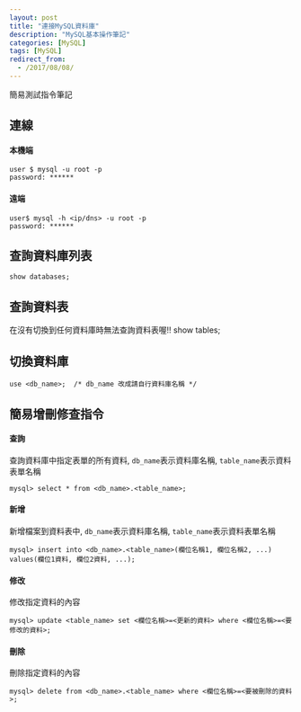 ```yaml
---
layout: post
title: "連接MySQL資料庫"
description: "MySQL基本操作筆記"
categories: [MySQL]
tags: [MySQL]
redirect_from:
  - /2017/08/08/
---
```

簡易測試指令筆記

## 連線 ##
#### 本機端 ####

	user $ mysql -u root -p
	password: ******

#### 遠端 ####

	user$ mysql -h <ip/dns> -u root -p
	password: ******

## 查詢資料庫列表 ##
	show databases;

## 查詢資料表 ##
在沒有切換到任何資料庫時無法查詢資料表喔!!
	show tables;

## 切換資料庫 ##
	use <db_name>;	/* db_name 改成請自行資料庫名稱 */

## 簡易增刪修查指令 ##
#### 查詢 ####
查詢資料庫中指定表單的所有資料, `db_name`表示資料庫名稱, `table_name`表示資料表單名稱

	mysql> select * from <db_name>.<table_name>;

#### 新增 ####
新增檔案到資料表中, `db_name`表示資料庫名稱, `table_name`表示資料表單名稱


	mysql> insert into <db_name>.<table_name>(欄位名稱1, 欄位名稱2, ...) values(欄位1資料, 欄位2資料, ...);

#### 修改 ####
修改指定資料的內容

	mysql> update <table_name> set <欄位名稱>=<更新的資料> where <欄位名稱>=<要修改的資料>;

#### 刪除 ####
刪除指定資料的內容

	mysql> delete from <db_name>.<table_name> where <欄位名稱>=<要被刪除的資料>;